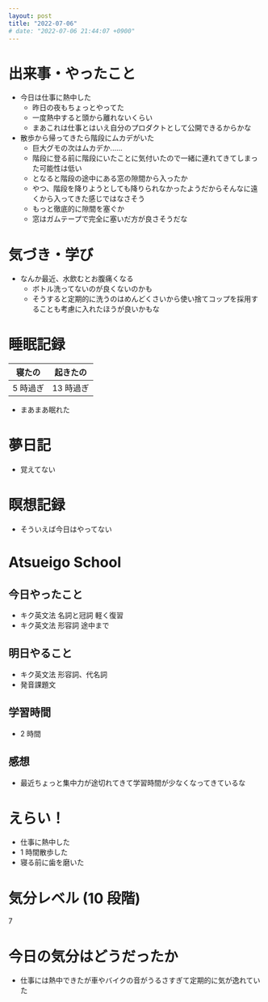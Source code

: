 ```yaml
---
layout: post
title: "2022-07-06"
# date: "2022-07-06 21:44:07 +0900"
---
```


# 出来事・やったこと
* 今日は仕事に熱中した
    * 昨日の夜もちょっとやってた
    * 一度熱中すると頭から離れないくらい
    * まあこれは仕事とはいえ自分のプロダクトとして公開できるからかな
* 散歩から帰ってきたら階段にムカデがいた
    * 巨大グモの次はムカデか......
    * 階段に登る前に階段にいたことに気付いたので一緒に連れてきてしまった可能性は低い
    * となると階段の途中にある窓の隙間から入ったか
    * やつ、階段を降りようとしても降りられなかったようだからそんなに遠くから入ってきた感じではなさそう
    * もっと徹底的に隙間を塞ぐか
    * 窓はガムテープで完全に塞いだ方が良さそうだな



# 気づき・学び
* なんか最近、水飲むとお腹痛くなる
    * ボトル洗ってないのが良くないのかも
    * そうすると定期的に洗うのはめんどくさいから使い捨てコップを採用することも考慮に入れたほうが良いかもな



# 睡眠記録

| 寝たの | 起きたの |
|---|---|
| 5 時過ぎ | 13 時過ぎ |

* まあまあ眠れた



# 夢日記
* 覚えてない



# 瞑想記録
* そういえば今日はやってない



# Atsueigo School
## 今日やったこと
* キク英文法 名詞と冠詞 軽く復習
* キク英文法 形容詞 途中まで

## 明日やること
* キク英文法 形容詞、代名詞
* 発音課題文

## 学習時間
* 2 時間

## 感想
* 最近ちょっと集中力が途切れてきて学習時間が少なくなってきているな



# えらい！
* 仕事に熱中した
* 1 時間散歩した
* 寝る前に歯を磨いた



# 気分レベル (10 段階)
7



# 今日の気分はどうだったか
* 仕事には熱中できたが車やバイクの音がうるさすぎて定期的に気が逸れていた
